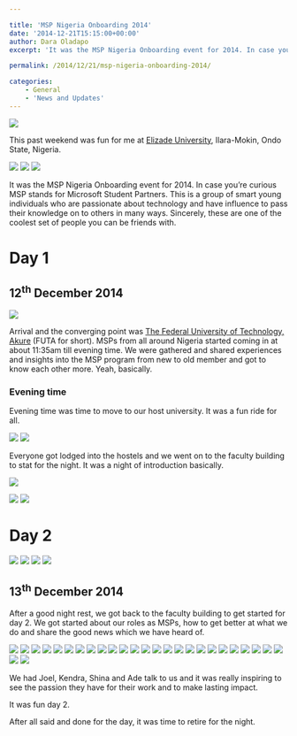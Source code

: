 ```yaml
---

title: 'MSP Nigeria Onboarding 2014'
date: '2014-12-21T15:15:00+00:00'
author: Dara Oladapo
excerpt: 'It was the MSP Nigeria Onboarding event for 2014. In case you’re curious MSP stands for Microsoft Student Partners. This is a group of smart young individuals who are passionate about technology and have influence to pass their knowledge on to others in many ways. Sincerely, these are one of the coolest set of people you can be friends with.'

permalink: /2014/12/21/msp-nigeria-onboarding-2014/

categories:
    - General
    - 'News and Updates'
---
```


![](./blog-assets/2023/11/word-image-465-1-2.jpeg)

This past weekend was fun for me at [Elizade University](http://elizadeuniversity.edu.ng), Ilara-Mokin, Ondo State, Nigeria.

![](./blog-assets/2023/11/word-image-465-2-2.jpeg) ![](./blog-assets/2023/11/word-image-465-3-2.jpeg) ![](./blog-assets/2023/11/word-image-465-4-2.jpeg)

It was the MSP Nigeria Onboarding event for 2014. In case you’re curious MSP stands for Microsoft Student Partners. This is a group of smart young individuals who are passionate about technology and have influence to pass their knowledge on to others in many ways. Sincerely, these are one of the coolest set of people you can be friends with.

# Day 1

## 12<sup>th</sup> December 2014

![](./blog-assets/2023/11/word-image-465-5-2.jpeg)

Arrival and the converging point was [The Federal University of Technology, Akure](http://futa.edu.ng) (FUTA for short). MSPs from all around Nigeria started coming in at about 11:35am till evening time. We were gathered and shared experiences and insights into the MSP program from new to old member and got to know each other more. Yeah, basically.

### Evening time

Evening time was time to move to our host university. It was a fun ride for all.

![](./blog-assets/2023/11/word-image-465-6-2.jpeg) ![](./blog-assets/2023/11/word-image-465-7-2.jpeg)

Everyone got lodged into the hostels and we went on to the faculty building to stat for the night. It was a night of introduction basically.

![](./blog-assets/2023/11/word-image-465-8-2.jpeg)

![](./blog-assets/2023/11/word-image-465-9-2.jpeg) ![](./blog-assets/2023/11/word-image-465-10-2.jpeg)

# Day 2

![](./blog-assets/2023/11/word-image-465-11-2.jpeg) ![](./blog-assets/2023/11/word-image-465-12-2.jpeg) ![](./blog-assets/2023/11/word-image-465-13-2.jpeg) ![](./blog-assets/2023/11/word-image-465-14-2.jpeg)

## 13<sup>th</sup> December 2014

After a good night rest, we got back to the faculty building to get started for day 2. We got started about our roles as MSPs, how to get better at what we do and share the good news which we have heard of.

![](./blog-assets/2023/11/word-image-465-15-2.jpeg) ![](./blog-assets/2023/11/word-image-465-16-2.jpeg) ![](./blog-assets/2023/11/word-image-465-17-2.jpeg) ![](./blog-assets/2023/11/word-image-465-18-2.jpeg) ![](./blog-assets/2023/11/word-image-465-19-2.jpeg) ![](./blog-assets/2023/11/word-image-465-20-2.jpeg) ![](./blog-assets/2023/11/word-image-465-21-2.jpeg) ![](./blog-assets/2023/11/word-image-465-22-2.jpeg) ![](./blog-assets/2023/11/word-image-465-23-2.jpeg) ![](./blog-assets/2023/11/word-image-465-24-2.jpeg) ![](./blog-assets/2023/11/word-image-465-25-2.jpeg) ![](./blog-assets/2023/11/word-image-465-26-2.jpeg) ![](./blog-assets/2023/11/word-image-465-27-2.jpeg) ![](./blog-assets/2023/11/word-image-465-28-2.jpeg) ![](./blog-assets/2023/11/word-image-465-29-2.jpeg) ![](./blog-assets/2023/11/word-image-465-30-2.jpeg) ![](./blog-assets/2023/11/word-image-465-31-2.jpeg) ![](./blog-assets/2023/11/word-image-465-32-3.jpeg) ![](./blog-assets/2023/11/word-image-465-33-1.jpeg) ![](./blog-assets/2023/11/word-image-465-34-2.jpeg) ![](./blog-assets/2023/11/word-image-465-35.jpeg) ![](./blog-assets/2023/11/word-image-465-36.jpeg) ![](./blog-assets/2023/11/word-image-465-37.jpeg) ![](./blog-assets/2023/11/word-image-465-38.jpeg) ![](./blog-assets/2023/11/word-image-465-39.jpeg) ![](./blog-assets/2023/11/word-image-465-40.jpeg) ![](./blog-assets/2023/11/word-image-465-41.jpeg)

We had Joel, Kendra, Shina and Ade talk to us and it was really inspiring to see the passion they have for their work and to make lasting impact.

It was fun day 2.

After all said and done for the day, it was time to retire for the night.
